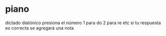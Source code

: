 # piano
dictado diatónico
presiona el número 
1 para do
2 para re
etc
si tu respuesta es correcta se agregará una nota
